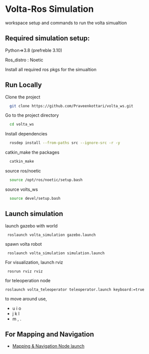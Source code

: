 
# Volta-Ros Simulation

workspace setup and commands to run the volta simualtion

## Required simulation setup:
Python=>3.8 (prefreble 3.10)

Ros_distro : Noetic

Install all required ros pkgs for the simualtion


## Run Locally

Clone the project

```bash
  git clone https://github.com/Praveenkottari/volta_ws.git
```

Go to the project directory

```bash
  cd volta_ws
```

Install dependencies

```bash
  rosdep install --from-paths src --ignore-src -r -y
```

catkin_make the packages

```bash
  catkin_make
```
source ros/noetic
```bash
  source /opt/ros/noetic/setup.bash
```
source volts_ws
```bash
  source devel/setup.bash
```
## Launch simulation

launch gazebo with world  
```
 roslaunch volta_simulation gazebo.launch
```
spawn volta robot
```
 roslaunch volta_simulation simulation.launch
```
For visualization, launch rviz
```
 rosrun rviz rviz 
```
for teleoperation node
```
roslaunch volta_teleoperator teleoperator.launch keyboard:=true
```
to move around use,
* u i o
* j k l
* m , .

## For Mapping and Navigation 

 - [Mapping & Navigation Node launch](https://github.com/Praveenkottari/volta_ws/tree/d94e6fbc6284fa23de62106907999bff9659245e/src/volta_simulation)
